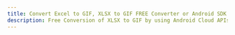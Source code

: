 ---title: Convert Excel to GIF, XLSX to GIF FREE Converter or Android SDKdescription: Free Conversion of XLSX to GIF by using Android Cloud APIs & SDKs. Also Create, Edit & Render Microsoft Excel, CSV and SpreadsheetML worksheets or spreadsheet in the Cloud.---